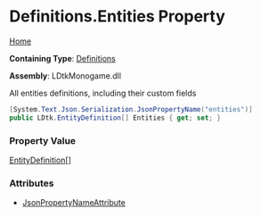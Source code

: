 # Definitions\.Entities Property

[Home](../../../README.md)

**Containing Type**: [Definitions](../README.md)

**Assembly**: LDtkMonogame\.dll

  
 All entities definitions, including their custom fields 

```csharp
[System.Text.Json.Serialization.JsonPropertyName("entities")]
public LDtk.EntityDefinition[] Entities { get; set; }
```

### Property Value

[EntityDefinition](../../EntityDefinition/README.md)\[\]

### Attributes

* [JsonPropertyNameAttribute](https://docs.microsoft.com/en-us/dotnet/api/system.text.json.serialization.jsonpropertynameattribute)

